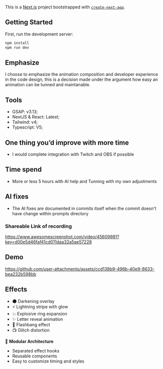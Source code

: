 This is a [Next.js](https://nextjs.org) project bootstrapped with [`create-next-app`](https://nextjs.org/docs/app/api-reference/cli/create-next-app).

## Getting Started

First, run the development server:

```bash
npm install
npm run dev
```

## Emphasize
I choose to emphasize the animation composition and developer experience in the code design, this is a decision made under the argument how easy an animation can be tunned and maintanable.

## **Tools**
- GSAP: v3.13;
- NextJS & React: Latest;
- Tailwind: v4;
- Typescript: V5;

## **One thing you’d improve with more time**
- I would complete integration with Twitch and OBS if possible

## **Time spend**
- More or less 5 hours with AI help and Tunning with my own adjustments

## **AI fixes**
- The AI fixes are documented in commits itself when the commit doesn't have change within prompts directory

### Shareable Link of recording
https://www.awesomescreenshot.com/video/45609981?key=d00e5d46faf41cd011daa32a5ae57228


## Demo

https://github.com/user-attachments/assets/ccd138b9-496b-40e9-8633-bea232b598bb

## Effects

- 🌑 Darkening overlay
- ⚡ Lightning stripe with glow
- 💥 Explosive ring expansion
- ✨ Letter reveal animation
- 📸 Flashbang effect
- 📺 Glitch distortion

🎨 **Modular Architecture**
- Separated effect hooks
- Reusable components
- Easy to customize timing and styles

